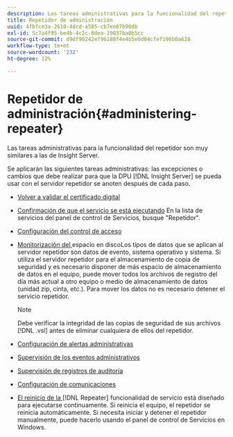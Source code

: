 ```yaml
---
description: Las tareas administrativas para la funcionalidad del repetidor son muy similares a las de Insight Server.
title: Repetidor de administración
uuid: 4fbfce3a-2610-4dcd-a585-cb7ee07b90db
exl-id: 5c7a4f95-be4b-4c2c-8dea-19037ba0b5cc
source-git-commit: d9df90242ef96188f4e4b5e6d04cfef196b0a628
workflow-type: tm+mt
source-wordcount: '232'
ht-degree: 12%

---
```


# Repetidor de administración{#administering-repeater}

Las tareas administrativas para la funcionalidad del repetidor son muy similares a las de Insight Server.

Se aplicarán las siguientes tareas administrativas: las excepciones o cambios que debe realizar para que la DPU [!DNL Insight Server] se pueda usar con el servidor repetidor se anoten después de cada paso.

* [Volver a validar el certificado digital](../../../home/c-inst-svr/c-admin-inst-svr/c-reval-dgtl-cert.md#concept-f0020a6f0d6f477099b7a8f0b6e2944c)
* [Confirmación de que el servicio se está ejecutando](../../../home/c-inst-svr/c-admin-inst-svr/c-cfrm-svc-rng.md#concept-15b046e92d254bbd95dec829abc76677) En la lista de servicios del panel de control de Servicios, busque &quot;Repetidor&quot;.

* [Configuración del control de acceso](../../../home/c-inst-svr/c-admin-inst-svr/c-config-acs-ctrl/c-config-acs-ctrl.md#concept-ac385e870dbe4b57a72bf7266b60f93d)
* [Monitorización del ](../../../home/c-inst-svr/c-admin-inst-svr/c-mntr-disk-spc/c-mntr-disk-spc.md#concept-a83447e44f4e47aba282328be395a0d4) espacio en discoLos tipos de datos que se aplican al servidor repetidor son datos de evento, sistema operativo y sistema. Si utiliza el servidor repetidor para el almacenamiento de copia de seguridad y es necesario disponer de más espacio de almacenamiento de datos en el equipo, puede mover todos los archivos de registro del día más actual a otro equipo o medio de almacenamiento de datos (unidad zip, cinta, etc.). Para mover los datos no es necesario detener el servicio repetidor.

   >[!NOTE]
   >
   >Debe verificar la integridad de las copias de seguridad de sus archivos [!DNL .vsl] antes de eliminar cualquiera de ellos del repetidor.

* [Configuración de alertas administrativas](../../../home/c-inst-svr/c-admin-inst-svr/t-config-adm-alrts.md#task-0858f588da4941aa9d4952f6592681aa)
* [Supervisión de los eventos administrativos](../../../home/c-inst-svr/c-admin-inst-svr/t-mntr-adm-evts.md#task-4c78325b3e6e4dde8fa94c1896e19e34)
* [Supervisión de registros de auditoría](../../../home/c-inst-svr/c-admin-inst-svr/t-mntr-adt-lgs.md#task-5dd9830424fe440ea1369215a1aca231)
* [Configuración de comunicaciones](../../../home/c-inst-svr/c-admin-inst-svr/t-config-com.md#task-471305ecf7a644789a288f93c42514ec)
* [El reinicio de la ](../../../home/c-inst-svr/c-admin-inst-svr/t-rest-svc.md#task-97f97f1019bc440080ab2fddfdc04c74)  [!DNL Repeater] funcionalidad de servicio está diseñado para ejecutarse continuamente. Si reinicia el equipo, el repetidor se reinicia automáticamente. Si necesita iniciar y detener el repetidor manualmente, puede hacerlo usando el panel de control de Servicios en Windows.
